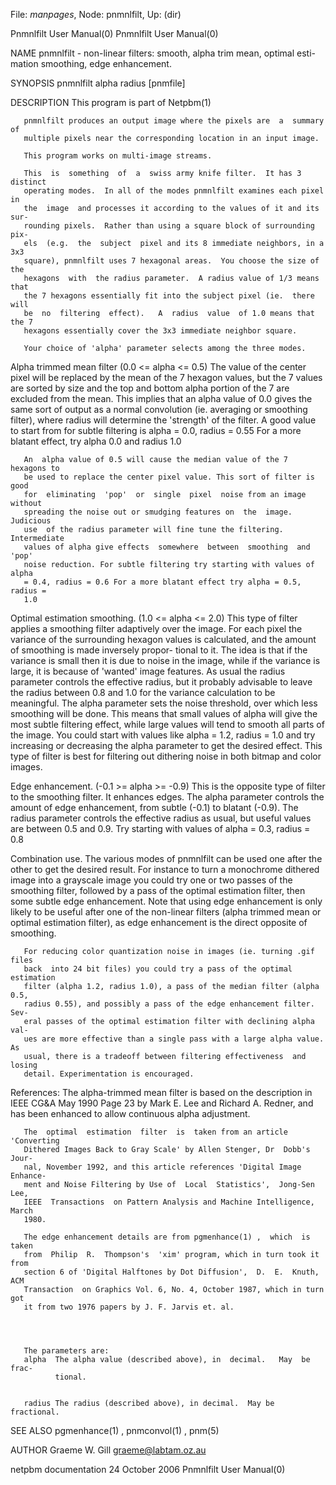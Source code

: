 File: *manpages*,  Node: pnmnlfilt,  Up: (dir)

Pnmnlfilt User Manual(0)                              Pnmnlfilt User Manual(0)



NAME
       pnmnlfilt  - non-linear filters: smooth, alpha trim mean, optimal esti-
       mation smoothing, edge enhancement.


SYNOPSIS
       pnmnlfilt alpha radius [pnmfile]


DESCRIPTION
       This program is part of Netpbm(1)

       pnmnlfilt produces an output image where the pixels are  a  summary  of
       multiple pixels near the corresponding location in an input image.

       This program works on multi-image streams.

       This  is  something  of  a  swiss army knife filter.  It has 3 distinct
       operating modes.  In all of the modes pnmnlfilt examines each pixel  in
       the  image  and processes it according to the values of it and its sur-
       rounding pixels.  Rather than using a square block of surrounding  pix-
       els  (e.g.  the  subject  pixel and its 8 immediate neighbors, in a 3x3
       square), pnmnlfilt uses 7 hexagonal areas.  You choose the size of  the
       hexagons  with  the radius parameter.  A radius value of 1/3 means that
       the 7 hexagons essentially fit into the subject pixel (ie.  there  will
       be  no  filtering  effect).   A  radius  value  of 1.0 means that the 7
       hexagons essentially cover the 3x3 immediate neighbor square.

       Your choice of 'alpha' parameter selects among the three modes.


   Alpha trimmed mean filter (0.0 <= alpha <= 0.5)
       The value of the center pixel will be replaced by the  mean  of  the  7
       hexagon  values,  but  the  7 values are sorted by size and the top and
       bottom alpha portion of the 7 are excluded from the mean.  This implies
       that  an  alpha  value of 0.0 gives the same sort of output as a normal
       convolution (ie. averaging or  smoothing  filter),  where  radius  will
       determine  the 'strength' of the filter. A good value to start from for
       subtle filtering is alpha = 0.0, radius  =  0.55  For  a  more  blatant
       effect, try alpha 0.0 and radius 1.0

       An  alpha value of 0.5 will cause the median value of the 7 hexagons to
       be used to replace the center pixel value. This sort of filter is  good
       for  eliminating  'pop'  or  single  pixel  noise from an image without
       spreading the noise out or smudging features on  the  image.  Judicious
       use  of the radius parameter will fine tune the filtering. Intermediate
       values of alpha give effects  somewhere  between  smoothing  and  'pop'
       noise reduction. For subtle filtering try starting with values of alpha
       = 0.4, radius = 0.6 For a more blatant effect try alpha = 0.5, radius =
       1.0


   Optimal estimation smoothing. (1.0 <= alpha <= 2.0)
       This  type  of  filter  applies  a smoothing filter adaptively over the
       image.  For each pixel the variance of the surrounding  hexagon  values
       is  calculated,  and  the amount of smoothing is made inversely propor-
       tional to it. The idea is that if the variance is small then it is  due
       to noise in the image, while if the variance is large, it is because of
       'wanted' image features. As usual the  radius  parameter  controls  the
       effective radius, but it probably advisable to leave the radius between
       0.8 and 1.0 for the variance calculation to be meaningful.   The  alpha
       parameter  sets  the noise threshold, over which less smoothing will be
       done.  This means that small values of alpha will give the most  subtle
       filtering  effect,  while large values will tend to smooth all parts of
       the image. You could start with values like alpha = 1.2, radius  =  1.0
       and try increasing or decreasing the alpha parameter to get the desired
       effect. This type of filter is best for filtering out  dithering  noise
       in both bitmap and color images.


   Edge enhancement. (-0.1 >= alpha >= -0.9)
       This  is  the  opposite  type  of  filter  to  the smoothing filter. It
       enhances edges.  The  alpha  parameter  controls  the  amount  of  edge
       enhancement, from subtle (-0.1) to blatant (-0.9). The radius parameter
       controls the effective radius as usual, but useful values  are  between
       0.5 and 0.9. Try starting with values of alpha = 0.3, radius = 0.8


   Combination use.
       The  various  modes of pnmnlfilt can be used one after the other to get
       the desired result. For instance to turn a  monochrome  dithered  image
       into a grayscale image you could try one or two passes of the smoothing
       filter, followed by a pass of the optimal estimation filter, then  some
       subtle  edge  enhancement.  Note  that  using  edge enhancement is only
       likely to be useful after one of the non-linear filters (alpha  trimmed
       mean  or  optimal estimation filter), as edge enhancement is the direct
       opposite of smoothing.

       For reducing color quantization noise in images (ie. turning .gif files
       back  into 24 bit files) you could try a pass of the optimal estimation
       filter (alpha 1.2, radius 1.0), a pass of the median filter (alpha 0.5,
       radius 0.55), and possibly a pass of the edge enhancement filter.  Sev-
       eral passes of the optimal estimation filter with declining alpha  val-
       ues are more effective than a single pass with a large alpha value.  As
       usual, there is a tradeoff between filtering effectiveness  and  losing
       detail. Experimentation is encouraged.


References:
       The  alpha-trimmed mean filter is based on the description in IEEE CG&A
       May 1990 Page 23 by Mark E. Lee and Richard A.  Redner,  and  has  been
       enhanced to allow continuous alpha adjustment.

       The  optimal  estimation  filter  is  taken from an article 'Converting
       Dithered Images Back to Gray Scale' by Allen Stenger, Dr  Dobb's  Jour-
       nal, November 1992, and this article references 'Digital Image Enhance-
       ment and Noise Filtering by Use of  Local  Statistics',  Jong-Sen  Lee,
       IEEE  Transactions  on Pattern Analysis and Machine Intelligence, March
       1980.

       The edge enhancement details are from pgmenhance(1) ,  which  is  taken
       from  Philip  R.  Thompson's  'xim' program, which in turn took it from
       section 6 of 'Digital Halftones by Dot Diffusion',  D.  E.  Knuth,  ACM
       Transaction  on Graphics Vol. 6, No. 4, October 1987, which in turn got
       it from two 1976 papers by J. F. Jarvis et. al.




       The parameters are:
       alpha  The alpha value (described above), in  decimal.   May  be  frac-
              tional.


       radius The radius (described above), in decimal.  May be fractional.



SEE ALSO
       pgmenhance(1) , pnmconvol(1) , pnm(5)



AUTHOR
       Graeme W. Gill graeme@labtam.oz.au



netpbm documentation            24 October 2006       Pnmnlfilt User Manual(0)
